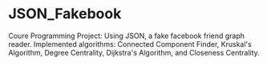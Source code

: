 JSON_Fakebook
=============

Coure Programming Project:  Using JSON, a fake facebook friend graph reader.  Implemented algorithms:  Connected Component Finder, Kruskal's Algorithm, Degree Centrality, Dijkstra's Algorithm, and Closeness Centrality.
